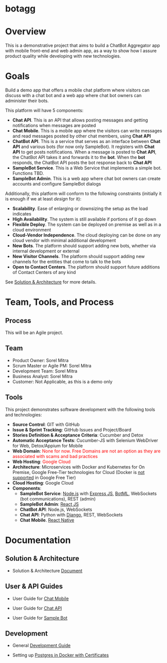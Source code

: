 # botagg

# Overview

This is a demonstrative project that aims to build a ChatBot Aggregator app with mobile front-end and web admin app, as a way to show how I assure product quality while developing with new technologies.


# Goals

Build a demo app that offers a mobile chat platform where visitors can discuss with a chat bot and a web app where chat bot owners can administer their bots.

This platform will have 5 components:

* **Chat API**. This is an API that allows posting messages and getting notifications when messages are posted
* **Chat Mobile**. This is a mobile app where the visitors can write messages and read messages posted by other chat members, using **Chat API**
* **ChatBot API**. This is a service that serves as an interface between **Chat API** and various bots (for now only SampleBot). It registers with **Chat API** to get posts notifications. When a message is posted to **Chat API**, the ChatBot API takes it and forwards it to the **bot**. When the **bot** responds, the ChatBot API posts the bot response back to **Chat API**
* **SampleBot Service**. This is a Web Service that implements a simple bot. Functions TBD.
* **SampleBot Admin**. This is a web app where chat bot owners can create accounts and configure SampleBot dialogs

Additionally, this platform will conform to the following constraints (initially it is enough if we at least *design* for it):

* **Scalability**. Ease of enlarging or downsizing the setup as the load indicates
* **High Availability**. The system is still available if portions of it go down
* **Flexible Deploy**. The system can be deployed on premise as well as in a cloud environment
* **Cloud-Vendor Independence**. The cloud deploying can be done on any cloud vendor with minimal additional development
* **New Bots**. The platform should support adding new bots, whether via internal development or external
* **New Visitor Channels**. The platform should support adding new channels for the entities that come to talk to the bots
* **Open to Contact Centers**. The platform should support future additions of Contact Centers of any kind

See [Solution & Architecture](https://github.com/sorelmitra/botagg/blob/master/docs/SolutionArchitecture.md) for more details.

# Team, Tools, and Process

## Process

This will be an Agile project.

## Team

- Product Owner: Sorel Mitra
- Scrum Master or Agile PM: Sorel Mitra
- Development Team: Sorel Mitra
- Business Analyst: Sorel Mitra
- Customer: Not Applicable, as this is a demo only

## Tools

This project demonstrates software development with the following tools and technologies:

- **Source Control**: GIT with GitHub
- **Issue & Sprint Tracking**: GitHub Issues and Project/Board
- **Stories Definition & Acceptance Criteria**: Cucumber and Detox
- **Automatic Acceptance Tests**: Cucumber-JS with Selenium WebDriver for Web, Detox/Appium for Mobile
- **Web Domain**: <span style="color:red">None for now. Free Domains are not an option as they are associated with scams and bad practices</span>
- **Web Hosting**: <span style="color:red">Google Cloud</span>
- **Architecture**: Microservices with Docker and Kubernetes for On Premise, Google Free-Tier technologies for Cloud (Docker is [not supported](https://cloud.google.com/cloud-build/docs/quickstart-docker) in Google Free Tier)
- **Cloud Hosting**: Google Cloud
- **Components**:
	* **SampleBot Service**: [Node.js](https://nodejs.org) with [Express JS](https://expressjs.com/), [BotML](https://github.com/codename-co/botml), WebSockets (bot communications), REST (admin)
	* **SampleBot Admin**: [React JS](https://reactjs.org/)
	* **ChatBot API**: Node.js, WebSockets
	* **Chat API**: Python with [Django](https://www.djangoproject.com/), REST, WebSockets
	* **Chat Mobile**. [React Native](https://facebook.github.io/react-native/)

# Documentation

## Solution & Architecture

- Solution & Architecture [Document](https://github.com/sorelmitra/botagg/blob/master/docs/SolutionArchitecture.md)

## User & API Guides

- User Guide for [Chat Mobile](https://github.com/sorelmitra/botagg/blob/master/docs/ChatMobileUserGuide.md)

- User Guide for [Chat API](https://github.com/sorelmitra/botagg/blob/master/docs/ChatAPIGuide.md)

- User Guide for [Sample Bot](https://github.com/sorelmitra/botagg/blob/master/docs/SampleBotGuide.md)

## Development

- General [Development Guide](https://github.com/sorelmitra/botagg/blob/master/docs/DevelopmentGuide.md)

- Setting up [Postgres in Docker with Certificates](https://github.com/sorelmitra/botagg/blob/master/docs/PostgresDockerCertificates.md)
